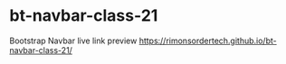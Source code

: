 # bt-navbar-class-21
Bootstrap Navbar 
live link preview 
https://rimonsordertech.github.io/bt-navbar-class-21/
